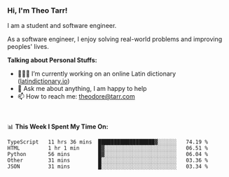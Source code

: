 ### Hi, I'm Theo Tarr!

I am a student and software engineer. 

As a software engineer, I enjoy solving real-world problems and improving peoples' lives.

**Talking about Personal Stuffs:**

- 👨🏻‍💻 I’m currently working on an online Latin dictionary ([latindictionary.io](https://www.latindictionary.io))
- 💬 Ask me about anything, I am happy to help
- 📫 How to reach me: theodore@tarr.com

</br>

📊 **This Week I Spent My Time On:**
<!--START_SECTION:waka-->
```text
TypeScript   11 hrs 36 mins  ██████████████████▓░░░░░░   74.19 % 
HTML         1 hr 1 min      █▓░░░░░░░░░░░░░░░░░░░░░░░   06.51 % 
Python       56 mins         █▓░░░░░░░░░░░░░░░░░░░░░░░   06.04 % 
Other        31 mins         █░░░░░░░░░░░░░░░░░░░░░░░░   03.36 % 
JSON         31 mins         █░░░░░░░░░░░░░░░░░░░░░░░░   03.34 % 
```
<!--END_SECTION:waka-->
